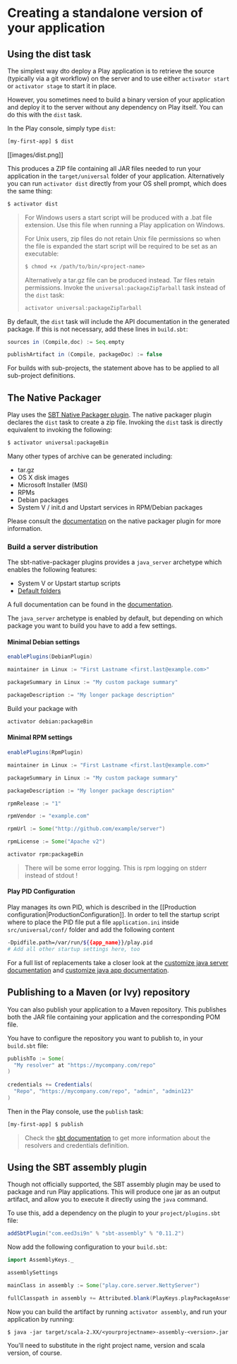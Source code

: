<!--- Copyright (C) 2009-2015 Typesafe Inc. <http://www.typesafe.com> -->
# Creating a standalone version of your application

## Using the dist task

The simplest way dto deploy a Play application is to retrieve the source (typically via a git workflow) on the server and to use either `activator start` or `activator stage` to start it in place.

However, you sometimes need to build a binary version of your application and deploy it to the server without any dependency on Play itself. You can do this with the `dist` task.

In the Play console, simply type `dist`:

```bash
[my-first-app] $ dist
```

[[images/dist.png]]

This produces a ZIP file containing all JAR files needed to run your application in the `target/universal` folder of your application. Alternatively you can run `activator dist` directly from your OS shell prompt, which does the same thing:

```bash
$ activator dist
```

> For Windows users a start script will be produced with a .bat file extension. Use this file when running a Play application on Windows.
>
> For Unix users, zip files do not retain Unix file permissions so when the file is expanded the start script will be required to be set as an executable:
>
> ```bash
> $ chmod +x /path/to/bin/<project-name>
> ```
>
> Alternatively a tar.gz file can be produced instead. Tar files retain permissions. Invoke the `universal:packageZipTarball` task instead of the `dist` task:
>
> ```bash
> activator universal:packageZipTarball
> ```

By default, the `dist` task will include the API documentation in the generated package. If this is not necessary, add these lines in `build.sbt`:

```scala
sources in (Compile,doc) := Seq.empty

publishArtifact in (Compile, packageDoc) := false
```
For builds with sub-projects, the statement above has to be applied to all sub-project definitions.

## The Native Packager

Play uses the [SBT Native Packager plugin](http://www.scala-sbt.org/sbt-native-packager/). The native packager plugin declares the `dist` task to create a zip file. Invoking the `dist` task is directly equivalent to invoking the following:

```bash
$ activator universal:packageBin
```

Many other types of archive can be generated including:

* tar.gz
* OS X disk images
* Microsoft Installer (MSI)
* RPMs
* Debian packages
* System V / init.d and Upstart services in RPM/Debian packages

Please consult the [documentation](http://www.scala-sbt.org/sbt-native-packager) on the native packager plugin for more information.

### Build a server distribution

The sbt-native-packager plugins provides a `java_server` archetype which enables the following features:

* System V or Upstart startup scripts
* [Default folders](http://www.scala-sbt.org/sbt-native-packager/archetypes/java_server/my-first-project.html#default-mappings)

A full documentation can be found in the [documentation](http://www.scala-sbt.org/sbt-native-packager/archetypes/java_server/index.html).

The `java_server` archetype is enabled by default, but depending on which package you want to build you have
to add a few settings. 

#### Minimal Debian settings

```scala
enablePlugins(DebianPlugin)

maintainer in Linux := "First Lastname <first.last@example.com>"

packageSummary in Linux := "My custom package summary"

packageDescription := "My longer package description"
```

Build your package with

```bash
activator debian:packageBin
```

#### Minimal RPM settings

```scala
enablePlugins(RpmPlugin)

maintainer in Linux := "First Lastname <first.last@example.com>"

packageSummary in Linux := "My custom package summary"

packageDescription := "My longer package description"

rpmRelease := "1"

rpmVendor := "example.com"

rpmUrl := Some("http://github.com/example/server")

rpmLicense := Some("Apache v2")
```

```bash
activator rpm:packageBin
```

> There will be some error logging. This is rpm logging on stderr instead of stdout !

#### Play PID Configuration 

Play manages its own PID, which is described in the [[Production configuration|ProductionConfiguration]].
In order to tell the startup script where to place the PID file put a file `application.ini` inside `src/universal/conf/`
folder and add the following content

```bash
-Dpidfile.path=/var/run/${{app_name}}/play.pid
# Add all other startup settings here, too
```

For a full list of replacements take a closer look at the [customize java server documentation](http://www.scala-sbt.org/sbt-native-packager/archetypes/java_server/customize.html)
and [customize java app documentation](http://www.scala-sbt.org/sbt-native-packager/archetypes/java_app/customize.html).


## Publishing to a Maven (or Ivy) repository

You can also publish your application to a Maven repository. This publishes both the JAR file containing your application and the corresponding POM file.

You have to configure the repository you want to publish to, in your `build.sbt` file:

```scala
publishTo := Some(
  "My resolver" at "https://mycompany.com/repo"
)
 
credentials += Credentials(
  "Repo", "https://mycompany.com/repo", "admin", "admin123"
)
```

Then in the Play console, use the `publish` task:

```bash
[my-first-app] $ publish
```

> Check the [sbt documentation](http://www.scala-sbt.org/release/docs/index.html) to get more information about the resolvers and credentials definition.

## Using the SBT assembly plugin

Though not officially supported, the SBT assembly plugin may be used to package and run Play applications.  This will produce one jar as an output artifact, and allow you to execute it directly using the `java` command.

To use this, add a dependency on the plugin to your `project/plugins.sbt` file:

```scala
addSbtPlugin("com.eed3si9n" % "sbt-assembly" % "0.11.2")
```

Now add the following configuration to your `build.sbt`:

```scala
import AssemblyKeys._

assemblySettings

mainClass in assembly := Some("play.core.server.NettyServer")

fullClasspath in assembly += Attributed.blank(PlayKeys.playPackageAssets.value)
```

Now you can build the artifact by running `activator assembly`, and run your application by running:

```
$ java -jar target/scala-2.XX/<yourprojectname>-assembly-<version>.jar
```

You'll need to substitute in the right project name, version and scala version, of course.
